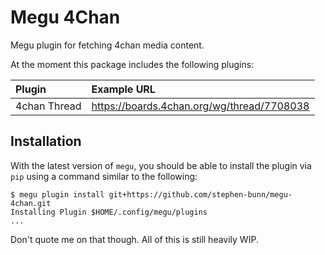 # Megu 4Chan

Megu plugin for fetching 4chan media content.

At the moment this package includes the following plugins:

| Plugin       | Example URL                                |
| :----------- | :----------------------------------------- |
| 4chan Thread | https://boards.4chan.org/wg/thread/7708038 |

## Installation

With the latest version of `megu`, you should be able to install the plugin via `pip` using a command similar to the following:

```console
$ megu plugin install git+https://github.com/stephen-bunn/megu-4chan.git
Installing Plugin $HOME/.config/megu/plugins
...
```

Don't quote me on that though.
All of this is still heavily WIP.
